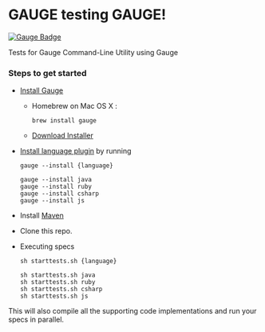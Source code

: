 # GAUGE testing GAUGE!
[![Gauge Badge](http://getgauge.io/Gauge_Badge.svg)](http://getgauge.io)

Tests for Gauge Command-Line Utility using Gauge

### Steps to get started
- [Install Gauge](http://getgauge.io/download.html)
  - Homebrew on Mac OS X :  
      ```
      brew install gauge
      ```
  - [Download Installer](http://getgauge.io/download.html)
- [Install language plugin](http://getgauge.io/documentation/user/current/plugins/installation.html) by running<br>
  ```
  gauge --install {language}
  ```

  ```
  gauge --install java
  gauge --install ruby
  gauge --install csharp
  gauge --install js
  ```
- Install [Maven](https://maven.apache.org/)

- Clone this repo.

- Executing specs   

  ```
  sh starttests.sh {language}
  ```
  ```
  sh starttests.sh java
  sh starttests.sh ruby
  sh starttests.sh csharp
  sh starttests.sh js
  ```

This will also compile all the supporting code implementations and run your specs in parallel.
